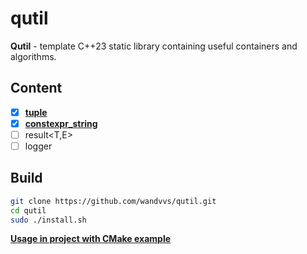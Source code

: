 # qutil
**Qutil** - template C++23 static library containing useful containers and algorithms.

## Content
- [x] **[tuple](https://github.com/wandvvs/qutil/blob/master/examples/tuple/tuple.cpp)**
- [x] **[constexpr_string](https://github.com/wandvvs/qutil/blob/master/examples/constexpr_string/constexpr_string.cpp)**
- [ ] result<T,E>
- [ ] logger

 ## **Build**
```bash
git clone https://github.com/wandvvs/qutil.git
cd qutil
sudo ./install.sh
```
**[Usage in project with CMake example](https://github.com/wandvvs/qutil/blob/master/examples/tuple/CMakeLists.txt)**
